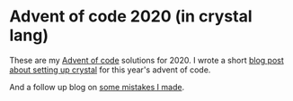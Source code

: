 # Advent of code 2020 (in crystal lang)

These are my [Advent of code](https://adventofcode.com/2020) solutions for 2020. I wrote a short [blog post about setting up crystal](https://blog.meadsteve.dev/programming/2020/03/04/advent-of-crystal/) for this year's advent of code.

And a follow up blog on [some mistakes I made](https://blog.meadsteve.dev/programming/2020/03/04/advent-of-mistakes/).
